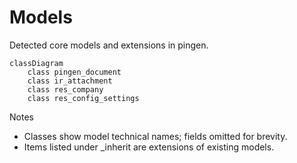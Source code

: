 # Models

Detected core models and extensions in pingen.

```mermaid
classDiagram
    class pingen_document
    class ir_attachment
    class res_company
    class res_config_settings
```

Notes
- Classes show model technical names; fields omitted for brevity.
- Items listed under _inherit are extensions of existing models.
